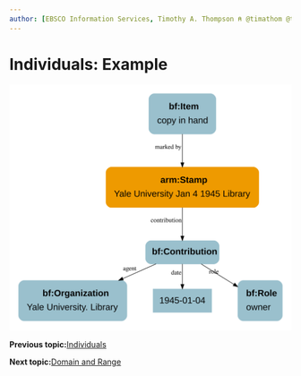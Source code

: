 ```yaml
---
author: [EBSCO Information Services, Timothy A. Thompson ⍝ @timathom @timathom@indieweb.social]
---
```


# Individuals: Example

![Network diagram showing a BIBFRAME Item marked by a Stamp, with a Contribution by Yale University Library with a Role of owner and a date of 1945-01-04.](../../submaps/../img/ontology/individuals_example_with_arm.svg "Describing Individuals")

**Previous topic:**[Individuals](../../day_1/lesson_4/individuals.md)

**Next topic:**[Domain and Range](../../day_1/lesson_4/domain_and_range.md)

